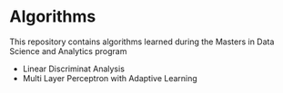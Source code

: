 # Algorithms

This repository contains algorithms learned during the Masters in Data Science and Analytics program

- Linear Discriminat Analysis
- Multi Layer Perceptron with Adaptive Learning
